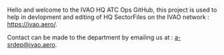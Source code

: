 Hello and welcome to the IVAO HQ ATC Ops GitHub, this project is used to help in devlopment and editing of HQ SectorFiles on the IVAO network : https://ivao.aero/.

Contact can be made to the department by emailing us at : a-srdep@ivao.aero.
